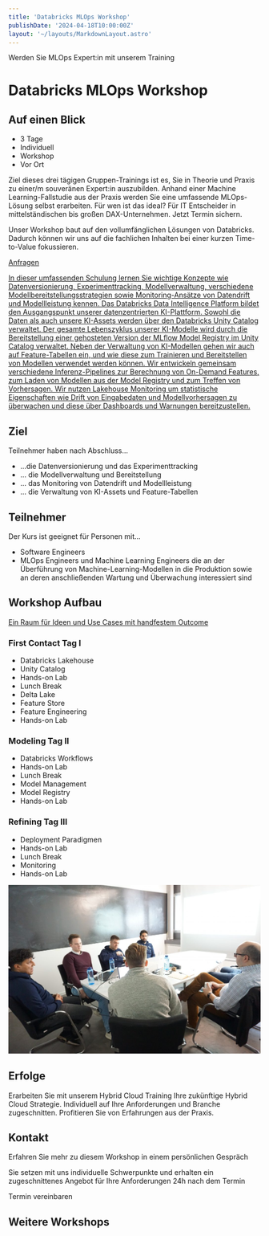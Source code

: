 ```yaml
---
title: 'Databricks MLOps Workshop'
publishDate: '2024-04-18T10:00:00Z'
layout: '~/layouts/MarkdownLayout.astro'
---
```


Werden Sie MLOps Expert:in mit unserem Training

# Databricks MLOps Workshop

## Auf einen Blick

- 3 Tage
- Individuell
- Workshop
- Vor Ort

Ziel dieses drei tägigen Gruppen-Trainings ist es, Sie in Theorie und Praxis zu einer/m souveränen Expert:in auszubilden. Anhand einer Machine Learning-Fallstudie aus der Praxis werden Sie eine umfassende MLOps-Lösung selbst erarbeiten. Für wen ist das ideal? Für IT Entscheider in mittelständischen bis großen DAX-Unternehmen. Jetzt Termin sichern.

Unser Workshop baut auf den vollumfänglichen Lösungen von Databricks. Dadurch können wir uns auf die fachlichen Inhalten bei einer kurzen Time-to-Value fokussieren.

[Anfragen](#sec1)

[In dieser umfassenden Schulung lernen Sie wichtige Konzepte wie Datenversionierung, Experimenttracking, Modellverwaltung, verschiedene Modellbereitstellungsstrategien sowie Monitoring-Ansätze von Datendrift und Modellleistung kennen. Das Databricks Data Intelligence Platform bildet den Ausgangspunkt unserer datenzentrierten KI-Plattform. Sowohl die Daten als auch unsere KI-Assets werden über den Databricks Unity Catalog verwaltet. Der gesamte Lebenszyklus unserer KI-Modelle wird durch die Bereitstellung einer gehosteten Version der MLflow Model Registry im Unity Catalog verwaltet. Neben der Verwaltung von KI-Modellen gehen wir auch auf Feature-Tabellen ein, und wie diese zum Trainieren und Bereitstellen von Modellen verwendet werden können. Wir entwickeln gemeinsam verschiedene Inferenz-Pipelines zur Berechnung von On-Demand Features, zum Laden von Modellen aus der Model Registry und zum Treffen von Vorhersagen. Wir nutzen Lakehouse Monitoring um statistische Eigenschaften wie Drift von Eingabedaten und Modellvorhersagen zu überwachen und diese über Dashboards und Warnungen bereitzustellen.](https://www.hashicorp.com/)

## Ziel

Teilnehmer haben nach Abschluss...

- ...die Datenversionierung und das Experimenttracking
- … die Modellverwaltung und Bereitstellung
- … das Monitoring von Datendrift und Modellleistung
- … die Verwaltung von KI-Assets und Feature-Tabellen

## Teilnehmer

Der Kurs ist geeignet für Personen mit...

- Software Engineers
- MLOps Engineers und Machine Learning Engineers die an der Überführung von Machine-Learning-Modellen in die Produktion sowie an deren anschließenden Wartung und Überwachung interessiert sind

## Workshop Aufbau

[Ein Raum für Ideen und Use Cases mit handfestem Outcome](https://www.hashicorp.com/)

### First Contact Tag I

- Databricks Lakehouse
- Unity Catalog
- Hands-on Lab
- Lunch Break
- Delta Lake
- Feature Store
- Feature Engineering
- Hands-on Lab

### Modeling Tag II

- Databricks Workflows
- Hands-on Lab
- Lunch Break
- Model Management
- Model Registry
- Hands-on Lab

### Refining Tag III

- Deployment Paradigmen
- Hands-on Lab
- Lunch Break
- Monitoring
- Hands-on Lab

![Sechs Personen, die an einem Tisch sitzen und offenbar verhandeln oder über Geschäfte sprechen.](images/DSC01530-1024x683.jpg)

## Erfolge

Erarbeiten Sie mit unserem Hybrid Cloud Training Ihre zukünftige Hybrid Cloud Strategie. Individuell auf Ihre Anforderungen und Branche zugeschnitten. Profitieren Sie von Erfahrungen aus der Praxis.

## Kontakt

Erfahren Sie mehr zu diesem Workshop in einem persönlichen Gespräch

Sie setzen mit uns individuelle Schwerpunkte und erhalten ein zugeschnittenes Angebot für Ihre Anforderungen 24h nach dem Termin

Termin vereinbaren

## Weitere Workshops
